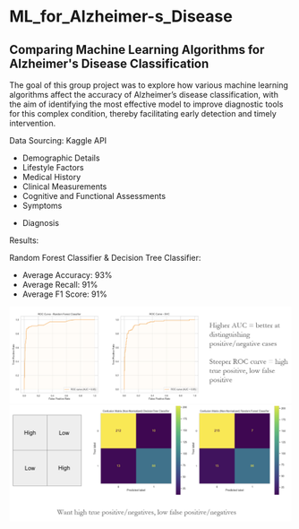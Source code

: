 # ML_for_Alzheimer-s_Disease
## Comparing Machine Learning Algorithms for Alzheimer's Disease Classification

The goal of this group project was to explore how various machine learning algorithms affect the accuracy of Alzheimer’s disease classification, with the aim of identifying the most effective model to improve diagnostic tools for this complex condition, thereby facilitating early detection and timely intervention.

Data Sourcing: Kaggle API

-  Demographic Details
- Lifestyle Factors
- Medical History
- Clinical Measurements
- Cognitive and Functional Assessments
- Symptoms

+ Diagnosis

Results:

Random Forest Classifier & Decision Tree Classifier: 
- Average Accuracy: 93%
- Average Recall: 91%
- Average F1 Score: 91%

![image](https://github.com/WenMar/ML_for_Alzheimer-s_Disease/blob/main/Result%20Alz%20Disease%20project%20AUC%20-%20ROC.png)
![image](https://github.com/WenMar/ML_for_Alzheimer-s_Disease/blob/main/Confusion%20Matrix%20Decision%20tree%20%26%20Random%20Forest.png)
